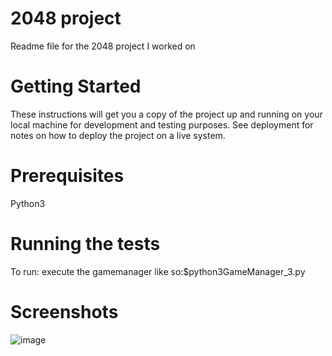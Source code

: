 # 2048 project 

Readme file for the 2048 project I worked on

# Getting Started

These instructions will get you a copy of the project up and running on your local machine for development and testing purposes. See deployment for notes on how to deploy the project on a live system.

# Prerequisites

Python3

# Running the tests

To run: execute the gamemanager like so:$python3GameManager_3.py

# Screenshots

![image](https://user-images.githubusercontent.com/19821123/71878842-92d15f00-3124-11ea-9e93-a625f8cba9b7.png)